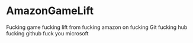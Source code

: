 # AmazonGameLift
 Fucking game fucking lift from fucking amazon on fucking Git fucking hub fucking github fuck you microsoft
